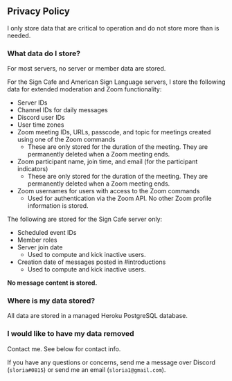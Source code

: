 ## Privacy Policy

I only store data that are critical to operation and do not store more than is needed.

### What data do I store?

For most servers, no server or member data are stored.

For the Sign Cafe and American Sign Language servers, I store the following data for extended moderation and Zoom functionality:

- Server IDs
- Channel IDs for daily messages
- Discord user IDs
- User time zones
- Zoom meeting IDs, URLs, passcode, and topic for meetings created using one of the Zoom commands
  - These are only stored for the duration of the meeting. They are permanently deleted when a Zoom meeting ends.
- Zoom participant name, join time, and email (for the participant indicators)
  - These are only stored for the duration of the meeting. They are permanently deleted when a Zoom meeting ends.
- Zoom usernames for users with access to the Zoom commands
  - Used for authentication via the Zoom API. No other Zoom profile information is stored.

The following are stored for the Sign Cafe server only:

- Scheduled event IDs
- Member roles
- Server join date
  - Used to compute and kick inactive users.
- Creation date of messages posted in #introductions
  - Used to compute and kick inactive users.

**No message content is stored.**

### Where is my data stored?

All data are stored in a managed Heroku PostgreSQL database.

### I would like to have my data removed

Contact me. See below for contact info.

If you have any questions or concerns, send me a message over Discord (`sloria#0815`) or send me an email (`sloria1@gmail.com`).
